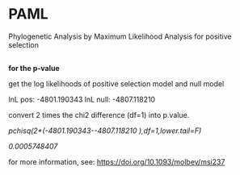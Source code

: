 # PAML
Phylogenetic Analysis by Maximum Likelihood Analysis for positive selection
##

__for the p-value__

get the log likelihoods of positive selection model and null model

lnL pos: -4801.190343
lnL null: -4807.118210

convert 2 times the chi2 difference (df=1) into p.value.

_pchisq(2*(-4801.190343--4807.118210 ),df=1,lower.tail=F)_

_0.0005748407_

for more information, see: https://doi.org/10.1093/molbev/msi237
